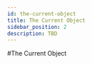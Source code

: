 ```yaml
---
id: the-current-object
title: The Current Object
sidebar_position: 2
description: TBD
---
```


#The Current Object
